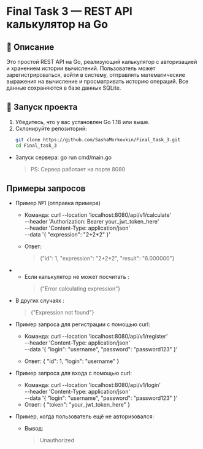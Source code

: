 # Final Task 3 — REST API калькулятор на Go

## 📌 Описание

Это простой REST API на Go, реализующий калькулятор с авторизацией и хранением истории вычислений. Пользователь может зарегистрироваться, войти в систему, отправлять математические выражения на вычисление и просматривать историю операций. Все данные сохраняются в базе данных SQLite.

## 🚀 Запуск проекта

1. Убедитесь, что у вас установлен Go 1.18 или выше.
2. Склонируйте репозиторий:
   ```bash
   git clone https://github.com/SashaMorkovkin/Final_task_3.git
   cd Final_task_3


+ Запуск сервера:
    go run cmd/main.go
   > PS: Сервер работает на порте 8080

## Примеры запросов
+ Пример №1 (отправка примера)
    + Команда:
        curl --location 'localhost:8080/api/v1/calculate' \
         --header 'Authorization: Bearer your_jwt_token_here' \
         --header 'Content-Type: application/json' \
         --data '{
           "expression": "2+2*2"
        }'


    + Ответ:
        >{"id": 1, "expression": "2+2*2", "result": "6.000000"}

+ + Если калькулятор не может посчитать :
    >{"Error calculating expression"}
+ В других случаях :
    >{"Expression not found"}

+ Пример запроса для регистрации с помощью curl:
  + Команда:
       curl --location 'localhost:8080/api/v1/register' \
      --header 'Content-Type: application/json' \
      --data '{
        "login": "username",
        "password": "password123"
      }'

  + Ответ:
       {
        "id": 1,
        "login": "username"
      }

+ Пример запроса для входа с помощью curl:
   + Команда:
          curl --location 'localhost:8080/api/v1/login' \
         --header 'Content-Type: application/json' \
         --data '{
           "login": "username",
           "password": "password123"
         }'
  + Ответ:
          {
           "token": "your_jwt_token_here"
         }

+ Пример, когда пользователь ещё не авторизовался:
  + Вывод:
       > Unauthorized
  




